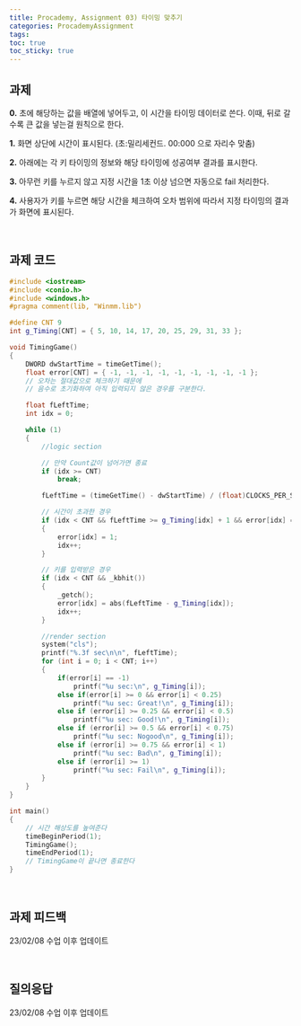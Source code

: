 ```yaml
---
title: Procademy, Assignment 03) 타이밍 맞추기
categories: ProcademyAssignment
tags: 
toc: true
toc_sticky: true
---
```

## **과제**

**0.** 초에 해당하는 값을 배열에 넣어두고, 이 시간을 타이밍 데이터로 쓴다. 이때, 뒤로 갈 수록 큰 값을 넣는걸 원칙으로 한다.

**1.** 화면 상단에 시간이 표시된다. (초:밀리세컨드. 00:000  으로 자리수 맞춤)

**2.** 아래에는 각 키 타이밍의 정보와 해당 타이밍에 성공여부 결과를 표시한다.

**3.** 아무런 키를 누르지 않고 지정 시간을 1초 이상 넘으면 자동으로 fail 처리한다.

**4.** 사용자가 키를 누르면 해당 시간을 체크하여 오차 범위에 따라서 지정 타이밍의 결과가 화면에 표시된다.

<br/>

## **과제 코드**

```c++
#include <iostream>
#include <conio.h>
#include <windows.h>
#pragma comment(lib, "Winmm.lib") 

#define CNT 9
int g_Timing[CNT] = { 5, 10, 14, 17, 20, 25, 29, 31, 33 };

void TimingGame()
{  
    DWORD dwStartTime = timeGetTime();
    float error[CNT] = { -1, -1, -1, -1, -1, -1, -1, -1, -1 };
    // 오차는 절대값으로 체크하기 때문에 
    // 음수로 초기화하여 아직 입력되지 않은 경우를 구분한다. 

    float fLeftTime;
    int idx = 0;

    while (1)
    {
        //logic section 

        // 만약 Count값이 넘어가면 종료
        if (idx >= CNT)
            break;

        fLeftTime = (timeGetTime() - dwStartTime) / (float)CLOCKS_PER_SEC;

        // 시간이 초과한 경우
        if (idx < CNT && fLeftTime >= g_Timing[idx] + 1 && error[idx] == -1)
        {
            error[idx] = 1;
            idx++;           
        }           

        // 키를 입력받은 경우   
        if (idx < CNT && _kbhit())
        {
            _getch();
            error[idx] = abs(fLeftTime - g_Timing[idx]);
            idx++;        
        }

        //render section
        system("cls");
        printf("%.3f sec\n\n", fLeftTime);
        for (int i = 0; i < CNT; i++)
        {
            if(error[i] == -1)
                printf("%u sec:\n", g_Timing[i]);
            else if(error[i] >= 0 && error[i] < 0.25)
                printf("%u sec: Great!\n", g_Timing[i]);
            else if (error[i] >= 0.25 && error[i] < 0.5)
                printf("%u sec: Good!\n", g_Timing[i]); 
            else if (error[i] >= 0.5 && error[i] < 0.75)
                printf("%u sec: Nogood\n", g_Timing[i]);
            else if (error[i] >= 0.75 && error[i] < 1)
                printf("%u sec: Bad\n", g_Timing[i]);
            else if (error[i] >= 1)
                printf("%u sec: Fail\n", g_Timing[i]);
        }
    }
}

int main()
{
    // 시간 해상도를 높여준다
    timeBeginPeriod(1);
    TimingGame();
    timeEndPeriod(1);
    // TimingGame이 끝나면 종료한다
}

```

<br/>

## **과제 피드백**

23/02/08 수업 이후 업데이트 

<br/>

## **질의응답**

23/02/08 수업 이후 업데이트 

<br/>

